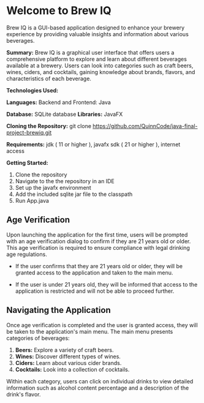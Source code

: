 # Welcome to Brew IQ
Brew IQ is a GUI-based application designed to enhance your brewery experience by providing valuable insights and information about various beverages.

**Summary:** 
Brew IQ is a graphical user interface that offers users a comprehensive platform to explore and learn about different beverages available at a brewery. Users can look into categories such as craft beers, wines, ciders, and cocktails, gaining knowledge about brands, flavors, and characteristics of each beverage.



**Technologies Used:**
    
  **Languages:**
    Backend and Frontend: Java
    
  **Database:**
    SQLite database
  **Libraries:**
    JavaFX
    
**Cloning the Repository:**
git clone https://github.com/QuinnCode/java-final-project-brewiq.git

**Requirements:**
jdk ( 11 or higher ),
javafx sdk ( 21 or higher ),
internet access

**Getting Started:**

1.	Clone the repository
2.	Navigate to the the repository in an IDE
3.	Set up the javafx environment
4.	Add the included sqlite jar file to the classpath
5.	Run App.java


## Age Verification

Upon launching the application for the first time, users will be prompted with an age verification dialog to confirm if they are 21 years old or older. This age verification is required to ensure compliance with legal drinking age regulations.

- If the user confirms that they are 21 years old or older, they will be granted access to the application and taken to the main menu.

- If the user is under 21 years old, they will be informed that access to the application is restricted and will not be able to proceed further.

## Navigating the Application

Once age verification is completed and the user is granted access, they will be taken to the application's main menu. The main menu presents categories of beverages:

1. **Beers:** Explore a variety of craft beers.
2. **Wines:** Discover different types of wines.
3. **Ciders:** Learn about various cider brands.
4. **Cocktails:** Look into a collection of cocktails.

Within each category, users can click on individual drinks to view detailed information such as alcohol content percentage and a description of the drink's flavor.
